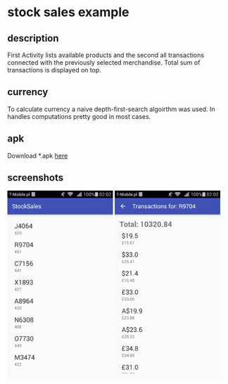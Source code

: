 # stock sales example

## description

First Activity lists available products and the second all transactions connected with the previously selected merchandise. Total sum of transactions is displayed on top.

## currency

To calculate currency a naive depth-first-search algoirthm was used. In handles computations pretty good in most cases.

## apk

Download *.apk [here](https://github.com/kosiara/stock-sales-example/blob/master/StockSales/apk_release/app-release.apk)

## screenshots
<img src="https://github.com/kosiara/stock-sales-example/raw/master/StockSales/screenshots/device-2016-03-20-020222.png"
  width="240px" height="427px" />
<img src="https://github.com/kosiara/stock-sales-example/raw/master/StockSales/screenshots/device-2016-03-20-020207.png"
  width="240px" height="427px" />
  
  
